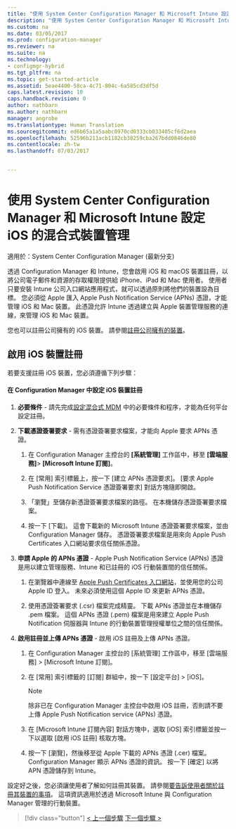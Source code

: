 ```yaml
---
title: "使用 System Center Configuration Manager 和 Microsoft Intune 設定 iOS 和 Mac 的混合式裝置管理 | Microsoft Docs"
description: "使用 System Center Configuration Manager 和 Microsoft Intune 設定 iOS 裝置管理。"
ms.custom: na
ms.date: 03/05/2017
ms.prod: configuration-manager
ms.reviewer: na
ms.suite: na
ms.technology:
- configmgr-hybrid
ms.tgt_pltfrm: na
ms.topic: get-started-article
ms.assetid: 5eae4400-58ca-4c71-804c-6a585cd3df5d
caps.latest.revision: 10
caps.handback.revision: 0
author: nathbarn
ms.author: nathbarn
manager: angrobe
ms.translationtype: Human Translation
ms.sourcegitcommit: ed6b65a1a5aabc0970cd0333cb033405cf6d2aea
ms.openlocfilehash: 52596b211acb1182cb38259cba267bdd0846de80
ms.contentlocale: zh-tw
ms.lasthandoff: 07/03/2017


---
```

# <a name="set-up-ios-hybrid-device-management-with-system-center-configuration-manager-and-microsoft-intune"></a>使用 System Center Configuration Manager 和 Microsoft Intune 設定 iOS 的混合式裝置管理

適用於：System Center Configuration Manager (最新分支)

透過 Configuration Manager 和 Intune，您會啟用 iOS 和 macOS 裝置註冊，以將公司電子郵件和資源的存取權限提供給 iPhone、iPad 和 Mac 使用者。 使用者只要安裝 Intune 公司入口網站應用程式，就可以透過原則將他們的裝置設為目標。 您必須從 Apple 匯入 Apple Push Notification Service (APNs) 憑證，才能管理 iOS 和 Mac 裝置。 此憑證允許 Intune 透過建立與 Apple 裝置管理服務的連線，來管理 iOS 和 Mac 裝置。  

 您也可以註冊公司擁有的 iOS 裝置。  請參閱[註冊公司擁有的裝置](enroll-company-owned-devices.md)。  

## <a name="enable-ios-device-enrollment"></a>啟用 iOS 裝置註冊  
 若要支援註冊 iOS 裝置，您必須遵循下列步驟：  

#### <a name="set-up-ios-device-enrollment-in-configuration-manager"></a>在 Configuration Manager 中設定 iOS 裝置註冊  

1.  **必要條件** - 請先完成[設定混合式 MDM](setup-hybrid-mdm.md) 中的必要條件和程序，才能為任何平台設定註冊。    

2.  **下載憑證簽署要求** - 需有憑證簽署要求檔案，才能向 Apple 要求 APNs 憑證。  

    1.  在 Configuration Manager 主控台的 **[系統管理]** 工作區中，移至 **[雲端服務]**> **[Microsoft Intune 訂閱]**。  

    2.  在 [常用] 索引標籤上，按一下 [建立 APNs 憑證要求]。 [要求 Apple Push Notification Service 憑證簽署要求] 對話方塊隨即開啟。  

    3.  「瀏覽」至儲存新憑證簽署要求檔案的路徑。 在本機儲存憑證簽署要求檔案。  

    4.  按一下 [下載]。 這會下載新的 Microsoft Intune 憑證簽署要求檔案，並由 Configuration Manager 儲存。 憑證簽署要求檔案是用來向 Apple Push Certificates 入口網站要求信任關係憑證。  

3.  **申請 Apple 的 APNs 憑證** - Apple Push Notification Service (APNs) 憑證是用以建立管理服務、Intune 和已註冊的 iOS 行動裝置間的信任關係。  

    1.  在瀏覽器中連線至 [Apple Push Certificates 入口網站](http://go.microsoft.com/fwlink/?LinkId=269844)，並使用您的公司 Apple ID 登入。 未來必須使用這個 Apple ID 來更新 APNs 憑證。  

    2.  使用憑證簽署要求 (.csr) 檔案完成精靈。 下載 APNs 憑證並在本機儲存 .pem 檔案。 這個 APNs 憑證 (.pem) 檔案是用來建立 Apple Push Notification 伺服器與 Intune 的行動裝置管理授權單位之間的信任關係。  

4.  **啟用註冊並上傳 APNs 憑證** - 啟用 iOS 註冊及上傳 APNs 憑證。  

    1.  在 Configuration Manager 主控台的 [系統管理] 工作區中，移至 [雲端服務] > [Microsoft Intune 訂閱]。  

    2.  在 [常用] 索引標籤的 [訂閱] 群組中，按一下 [設定平台] > [iOS]。  

        > [!NOTE]  
        >  除非已在 Configuration Manager 主控台中啟用 iOS 註冊，否則請不要上傳 Apple Push Notification service (APNs) 憑證。  

    3.  在 [Microsoft Intune 訂閱內容] 對話方塊中，選取 [iOS] 索引標籤並按一下以選取 [啟用 iOS 註冊] 核取方塊。  

    4.  按一下 [瀏覽]，然後移至從 Apple 下載的 APNs 憑證 (.cer) 檔案。 Configuration Manager 顯示 APNs 憑證的資訊。 按一下 [確定] 以將 APN 憑證儲存到 Intune。  

 設定好之後，您必須讓使用者了解如何註冊其裝置。 請參閱[要告訴使用者關於註冊其裝置的事項](https://docs.microsoft.com/intune/end-user-educate)。 這項資訊適用於透過 Microsoft Intune 與 Configuration Manager 管理的行動裝置。

> [!div class="button"]
[< 上一個步驟](create-service-connection-point.md)  [下一個步驟 >](set-up-additional-management.md)

